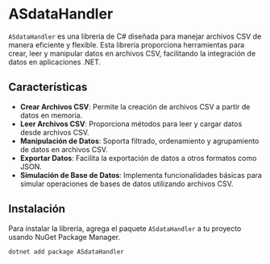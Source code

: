 # ASdataHandler

`ASdataHandler` es una librería de C# diseñada para manejar archivos CSV de manera eficiente y flexible. Esta librería proporciona herramientas para crear, leer y manipular datos en archivos CSV, facilitando la integración de datos en aplicaciones .NET.

## Características

- **Crear Archivos CSV**: Permite la creación de archivos CSV a partir de datos en memoria.
- **Leer Archivos CSV**: Proporciona métodos para leer y cargar datos desde archivos CSV.
- **Manipulación de Datos**: Soporta filtrado, ordenamiento y agrupamiento de datos en archivos CSV.
- **Exportar Datos**: Facilita la exportación de datos a otros formatos como JSON.
- **Simulación de Base de Datos**: Implementa funcionalidades básicas para simular operaciones de bases de datos utilizando archivos CSV.

## Instalación

Para instalar la librería, agrega el paquete `ASdataHandler` a tu proyecto usando NuGet Package Manager.

```sh
dotnet add package ASdataHandler

